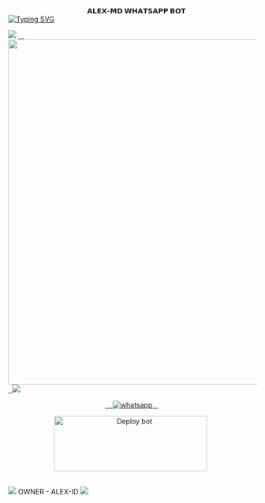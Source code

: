 <div align="center">
    <b>𝗔𝗟𝗘𝗫-𝗠𝗗  𝗪𝗛𝗔𝗧𝗦𝗔𝗣𝗣 𝗕𝗢𝗧</b> 

<div align="left">
<a href="https://git.io/typing-svg"><img src="https://readme-typing-svg.demolab.com?font=Rubik+Dirt&size=65&pause=1000&color=F72C3F&background=FF20A500&center=true&vCenter=true&width=1000&height=150&lines=ALEX-MD;CREATED+BY+ALEX-ID;DARK+HACK+TEAME+LEDER" alt="Typing SVG" /></a>   
</p> 
<img src="https://user-images.githubusercontent.com/73097560/115834477-dbab4500-a447-11eb-908a-139a6edaec5c.gif">
<a href="https://github.com/ALEX-MD">
    <img src="https://telegra.ph/file/d7e4a702a1b70a78c29ba.jpg" width="700px">
  </a><img src="https://user-images.githubusercontent.com/73097560/115834477-dbab4500-a447-11eb-908a-139a6edaec5c.gif">
 
<p align="center">
   <a aria-label="WhatsApp Supported Channel" href="https://whatsapp.com/channel/0029VagEOTtHwXbDdrr7Eq3k" target="_blank">
    <img alt="whatsapp" src="https://img.shields.io/badge/Join Channel-25D366?style=for-the-badge&logo=whatsapp&logoColor=white" />
  </a>
  <p align="center">
<a href="https://github.com/Arajuna/ALEX-MD.git/fork" target="blank"><img align="center" src="https://i.imgur.com/cxaSEWe.png" alt="Deploy bot" height="112" width="310" /></a>
  <div>
<br>
<img src="https://user-images.githubusercontent.com/73097560/115834477-dbab4500-a447-11eb-908a-139a6edaec5c.gif">
OWNER - ALEX-ID
<img src="https://user-images.githubusercontent.com/73097560/115834477-dbab4500-a447-11eb-908a-139a6edaec5c.gif">
